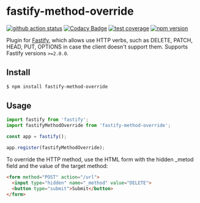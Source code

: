 # fastify-method-override

[![github action status](https://github.com/corsicanec82/fastify-method-override/workflows/Node%20CI/badge.svg)](https://github.com/corsicanec82/fastify-method-override/actions)
[![Codacy Badge](https://api.codacy.com/project/badge/Grade/c0c97dff8bda4e288123f08b3bd45fe7)](https://www.codacy.com/manual/corsicanec82/fastify-method-override?utm_source=github.com&amp;utm_medium=referral&amp;utm_content=corsicanec82/fastify-method-override&amp;utm_campaign=Badge_Grade)
[![test coverage](https://codecov.io/gh/corsicanec82/fastify-method-override/branch/master/graph/badge.svg)](https://codecov.io/gh/corsicanec82/fastify-method-override)
[![npm version](https://badge.fury.io/js/fastify-method-override.svg)](https://badge.fury.io/js/fastify-method-override)

Plugin for [Fastify](http://fastify.io/), which allows use HTTP verbs, such as DELETE, PATCH, HEAD, PUT, OPTIONS in case the client doesn't support them. Supports Fastify versions `>=2.0.0`.

## Install

```sh
$ npm install fastify-method-override
```

## Usage

``` javascript
import fastify from 'fastify';
import fastifyMethodOverride from 'fastify-method-override';

const app = fastify();

app.register(fastifyMethodOverride);
```

To override the HTTP method, use the HTML form with the hidden _metod field and the value of the target method:

```html
<form method="POST" action="/url">
  <input type="hidden" name="_method" value="DELETE">
  <button type="submit">Submit</button>
</form>
```
